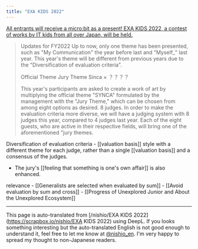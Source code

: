 ```yaml
---
title: "EXA KIDS 2022"
---
```


[All entrants will receive a micro:bit as a present! EXA KIDS 2022, a contest of works by IT kids from all over Japan, will be held.](https://coeteco.jp/articles/12083)
> Updates for FY2022
>  Up to now, only one theme has been presented, such as "My Communication" the year before last and "Myself_" last year.
>  This year's theme will be different from previous years due to the "Diversification of evaluation criteria".
>
>  Official Theme Jury Theme
>  Sinca × ？？？？
>
>  This year's participants are asked to create a work of art by multiplying the official theme "SYNCA" formulated by the management with the "Jury Theme," which can be chosen from among eight options as desired.
>  8 judges.
>  In order to make the evaluation criteria more diverse, we will have a judging system with 8 judges this year, compared to 4 judges last year.
>  Each of the eight guests, who are active in their respective fields, will bring one of the aforementioned "jury themes.

Diversification of evaluation criteria
    - [[valuation basis]] style with a different theme for each judge, rather than a single [[valuation basis]] and a consensus of the judges.
- The jury's [[feeling that something is one's own affair]] is also enhanced.

relevance
    - [[Generalists are selected when evaluated by sum]]
        - [[Avoid evaluation by sum and cross]]
    - [[Progress of Unexplored Junior and About the Unexplored Ecosystem]]

---
This page is auto-translated from [/nishio/EXA KIDS 2022](https://scrapbox.io/nishio/EXA KIDS 2022) using DeepL. If you looks something interesting but the auto-translated English is not good enough to understand it, feel free to let me know at [@nishio_en](https://twitter.com/nishio_en). I'm very happy to spread my thought to non-Japanese readers.